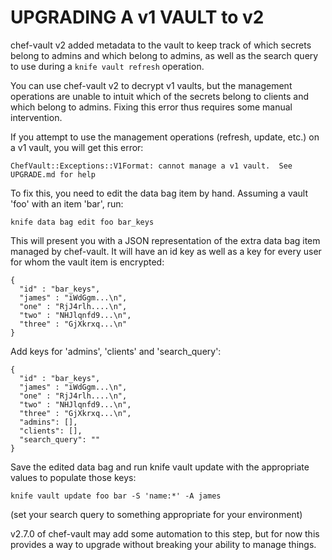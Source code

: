 # UPGRADING A v1 VAULT to v2

chef-vault v2 added metadata to the vault to keep track of
which secrets belong to admins and which belong to admins,
as well as the search query to use during a `knife vault refresh`
operation.

You can use chef-vault v2 to decrypt v1 vaults, but the management
operations are unable to intuit which of the secrets belong to
clients and which belong to admins.  Fixing this error thus requires
some manual intervention.

If you attempt to use the management operations (refresh, update, etc.)
on a v1 vault, you will get this error:

    ChefVault::Exceptions::V1Format: cannot manage a v1 vault.  See UPGRADE.md for help

To fix this, you need to edit the data bag item by hand.   Assuming a
vault 'foo' with an item 'bar', run:

    knife data bag edit foo bar_keys

This will present you with a JSON representation of the extra data
bag item managed by chef-vault.  It will have an id key as well as a key
for every user for whom the vault item is encrypted:

    {
      "id" : "bar_keys",
      "james" : "iWdGgm...\n",
      "one" : "RjJ4rlh....\n",
      "two" : "NHJlqnfd9...\n",
      "three" : "GjXkrxq...\n"
    }

Add keys for 'admins', 'clients' and 'search_query':

    {
      "id" : "bar_keys",
      "james" : "iWdGgm...\n",
      "one" : "RjJ4rlh....\n",
      "two" : "NHJlqnfd9...\n",
      "three" : "GjXkrxq...\n",
      "admins": [],
      "clients": [],
      "search_query": ""
    }

Save the edited data bag and run knife vault update with the appropriate values to populate those keys:

    knife vault update foo bar -S 'name:*' -A james

(set your search query to something appropriate for your environment)

v2.7.0 of chef-vault may add some automation to this step, but for now this
provides a way to upgrade without breaking your ability to manage things.
